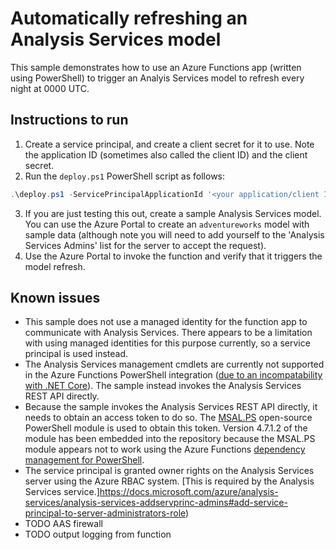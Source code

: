 # Automatically refreshing an Analysis Services model

This sample demonstrates how to use an Azure Functions app (written using PowerShell) to trigger an Analyis Services model to refresh every night at 0000 UTC.

## Instructions to run

1. Create a service principal, and create a client secret for it to use. Note the application ID (sometimes also called the client ID) and the client secret.
2. Run the `deploy.ps1` PowerShell script as follows:

```powershell
.\deploy.ps1 -ServicePrincipalApplicationId '<your application/client ID>' -ServicePrincipalClientSecret '<your client secret>' -ResourceGroupName <your resource group name> -ResourceGroupLocation australiaeast -AnalysisServicesDatabaseName adventureworks
```

3. If you are just testing this out, create a sample Analysis Services model. You can use the Azure Portal to create an `adventureworks` model with sample data (although note you will need to add yourself to the 'Analysis Services Admins' list for the server to accept the request).
4. Use the Azure Portal to invoke the function and verify that it triggers the model refresh.

## Known issues

 * This sample does not use a managed identity for the function app to communicate with Analysis Services. There appears to be a limitation with using managed identities for this purpose currently, so a service principal is used instead.
 * The Analysis Services management cmdlets are currently not supported in the Azure Functions PowerShell integration ([due to an incompatability with .NET Core](https://github.com/PowerShell/PowerShell/issues/7876#issuecomment-578962186)). The sample instead invokes the Analysis Services REST API directly.
 * Because the sample invokes the Analysis Services REST API directly, it needs to obtain an access token to do so. The [MSAL.PS](https://www.powershellgallery.com/packages/MSAL.PS/) open-source PowerShell module is used to obtain this token. Version 4.7.1.2 of the module has been embedded into the repository because the MSAL.PS module appears not to work using the Azure Functions [dependency management for PowerShell](https://docs.microsoft.com/azure/azure-functions/functions-reference-powershell#dependency-management).
 * The service principal is granted owner rights on the Analysis Services server using the Azure RBAC system. [This is required by the Analysis Services service.]https://docs.microsoft.com/azure/analysis-services/analysis-services-addservprinc-admins#add-service-principal-to-server-administrators-role)
 * TODO AAS firewall
 * TODO output logging from function
